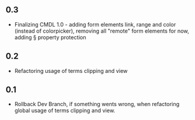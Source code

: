 ## 0.3
* Finalizing CMDL 1.0 - adding form elements link, range and color (instead of colorpicker), removing all "remote" form elements for now, adding § property protection
## 0.2
* Refactoring usage of terms clipping and view
## 0.1
* Rollback Dev Branch, if something wents wrong, when refactoring global usage of terms clipping and view.